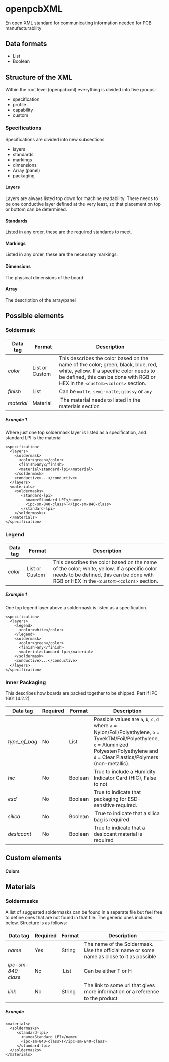 # openpcbXML
En open XML standard for communicating information needed for PCB manufacturability

## Data formats
- List
- Boolean

## Structure of the XML
Within the root level (openpcbxml) everything is divided into five groups:
- specification
- profile
- capability
- custom

### Specifications
Specifications are divided into new subsections
- layers
- standards
- markings
- dimensions
- Array (panel)
- packaging

#### Layers
Layers are always listed top down for machine readability. There needs to be one conductive layer defined at the very least, so that placement on top or bottom can be determined.

#### Standards
Listed in any order, these are the required standards to meet.

#### Markings
Listed in any order, these are the necessary markings.

#### Dimensions
The physical dimensions of the board

#### Array
The description of the array/panel

## Possible elements

### Soldermask

Data tag | Format | Description
---------|--------|-------------
*color* | List or Custom | This describes the color based on the name of the color; green, black, blue, red, white, yellow. If a specific color needs to be defined, this can be done with RGB or HEX in the `<custom><colors>` section.
*finish* | List | Can be `matte`, `semi-matte`, `glossy` or `any`
*material* | Material | The material needs to listed in the materials section

##### Example 1
Where just one top soldermask layer is listed as a specification, and standard LPI is the material
```
<specification>
  <layers>
    <soldermask>
      <color>green</color>
      <finish>any</finish>
      <material>standard-lpi</material>
    </soldermask>
    <conductive>...</conductive>
  </layers>
  <materials>
    <soldermasks>
       <standard-lpi>
         <name>Standard LPI</name>
         <ipc-sm-840-class>T</ipc-sm-840-class>
       </standard-lpi>
    </soldermasks>
  </materials>
</specification>

```
### Legend

Data tag | Format | Description
---------|--------|-------------
*color* | List or Custom | This describes the color based on the name of the color; white, yellow. If a specific color needs to be defined, this can be done with RGB or HEX in the `<custom><colors>` section.

##### Example 1
One top legend layer above a soldermask is listed as a specification.
```
<specification>
  <layers>
    <legend>
      <color>white</color>
    </legend>
    <soldermask>
      <color>green</color>
      <finish>any</finish>
      <material>standard-lpi</material>
    </soldermask>
    <conductive>...</conductive>
  </layers>
</specification>
```

### Inner Packaging
This describes how boards are packed together to be shipped. Part if IPC 1601 (4.2.2)

Data tag |  Required |Format | Description
---------|-----------|-------|-------------
*type_of_bag* | No | List | Possible values are `a`, `b`, `c`, `d` where `a` = Nylon/Foil/Polyethylene, `b` = TyvekTM/Foil/Polyethylene, `c` = Aluminized Polyester/Polyethylene and `d` = Clear Plastics/Polymers (non-metallic).
*hic* | No | Boolean | True to include a Humidity Indicator Card (HIC), False to not
*esd* | No | Boolean | True to indicate that packaging for ESD-sensitive required.
*silica* | No | Boolean | True to indicate that a silica bag is required
*desiccant* | No | Boolean | True to indicate that a desiccant material is required




## Custom elements

#### Colors

## Materials
### Soldermasks
A list of suggested soldermasks can be found in a separate file but feel free to define ones that are not found in that file. The generic ones includes below. Structure is as follows:

Data tag | Required | Format | Description
---------|----------|--------|-------------
*name* | Yes | String | The name of the Soldermask. Use the official name or some name as close to it as possible
*ipc-sm-840-class* | No | List | Can be either T or H
*link* | No | String | The link to some url that gives more information or a reference to the product

##### Example
```
<materials>
  <soldermasks>
     <standard-lpi>
       <name>Standard LPI</name>
       <ipc-sm-840-class>T</ipc-sm-840-class>
     </standard-lpi>
  </soldermasks>
</materials>
```
